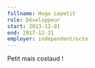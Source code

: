 ```yaml
---
fullname: Hugo Lepetit
role: Développeur
start: 2013-12-01
end: 2017-12-31
employer: independent/octo
---
```


Petit mais costaud !
